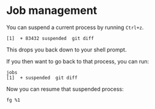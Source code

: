 # Job management

You can suspend a current process by running `Ctrl+z`.

```shell
[1]  + 83432 suspended  git diff
```

This drops you back down to your shell prompt.

If you then want to go back to that process, you can run:

```shell
jobs
[1]  + suspended  git diff
```

Now you can resume that suspended process:

```shell
fg %1
```

